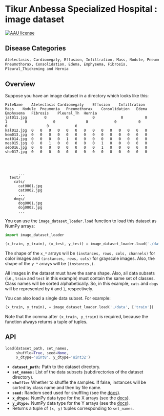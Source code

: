 # Tikur Anbessa Specialized Hospital :  image dataset 

[![AAU license](https://img.shields.io/badge/license-AAU-brightgreen.svg)](#)

## Disease Categories

```bash
Atelectasis, Cardiomegaly, Effusion, Infiltration, Mass, Nodule, Pneumonia,
Pneumothorax, Consolidation, Edema, Emphysema, Fibrosis, 
Pleural_Thickening and Hernia
```

## Overview

Suppose you have an image dataset in a directory which looks like this:

```
FileName	Atelectasis	Cardiomegaly	Effusion	Infiltration	Mass	Nodule	Pneumonia	Pneumothorax	Consolidation	Edema	Emphysema	Fibrosis	Pleural_Th	Hernia
jat011.jpg	      0 	    0    	    0     	     0 	        0	    1	     0   	      0	             0	          0 	     0      	  0 	             0	          0
kal012.jpg	0	0	0	0	0	0	0	0	0	0	0	0	0	0
kem013.jpg	0	0	0	0	0	0	0	0	0	0	0	0	0	0
mat014.jpg	0	0	0	0	1	0	0	0	0	0	0	0	0	0
mes015.jpg	0	0	1	0	0	0	0	0	1	0	0	0	0	0
seb016.jpg	0	0	0	0	0	0	0	0	1	0	0	0	0	0
she017.jpg	0	0	0	0	0	0	0	0	0	0	0	0	0	0

 


      ...
  test/
    cats/
      cat0001.jpg
      cat0002.jpg
      ...
    dogs/
      dog0001.jpg
      dog0002.jpg
      ...
```

You can use the `image_dataset_loader.load` function to load this dataset as NumPy arrays:

```python
import image_dataset_loader

(x_train, y_train), (x_test, y_test) = image_dataset_loader.load('./data', ['train', 'test'])
```

The shape of the `x_*` arrays will be `(instances, rows, cols, channels)` for color images and `(instances, rows, cols)` for grayscale images.
Also, the shape of the `y_*` arrays will be `(instances,)`.

All images in the dataset must have the same shape.
Also, all data subsets (i.e., `train` and `test` in this example) must contain the same set of classes.
Class names will be sorted alphabetically.
So, in this example, `cats` and `dogs` will be represented by `0` and `1`, respectively.

You can also load a single data subset. For example:

```python
(x_train, y_train), = image_dataset_loader.load('./data', ['train'])
```

Note that the comma after `(x_train, y_train)` is required, because the function always returns a tuple of tuples.

## API

```python
load(dataset_path, set_names,
     shuffle=True, seed=None,
     x_dtype='uint8', y_dtype='uint32')
```

- **`dataset_path:`** Path to the dataset directory.
- **`set_names:`** List of the data subsets (subdirectories of the dataset directory).
- **`shuffle:`** Whether to shuffle the samples. If false, instances will be sorted by class name and then by file name.
- **`seed:`** Random seed used for shuffling (see the [docs](https://docs.python.org/3/library/random.html#random.seed)).
- **`x_dtype:`** NumPy data type for the X arrays (see the [docs](https://numpy.org/devdocs/user/basics.types.html)).
- **`y_dtype:`** NumPy data type for the Y arrays (see the [docs](https://numpy.org/devdocs/user/basics.types.html)).
- Returns a tuple of `(x, y)` tuples corresponding to `set_names`.
